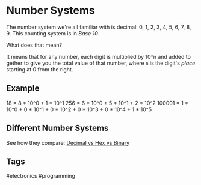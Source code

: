 # Number Systems

The number system we're all familiar with is decimal: 0, 1, 2, 3, 4, 5, 6, 7, 8, 9. This counting system is in *Base 10*.  

What does that mean?

It means that for any number, each digit is multiplied by 10^n and added to gether to give you the total value of that number, where `n` is the digit's *place* starting at 0 from the right.  

## Example
18 = 8 * 10^0 + 1 * 10^1
256 = 6 * 10^0 + 5 * 10^1 + 2 * 10^2
100001 = 1 * 10^0 + 0 * 10^1 + 0 * 10^2 + 0 * 10^3 + 0 * 10^4 + 1 * 10^5

## Different Number Systems



See how they compare: [Decimal vs Hex vs Binary](../202305122212)

## Tags
#electronics #programming
